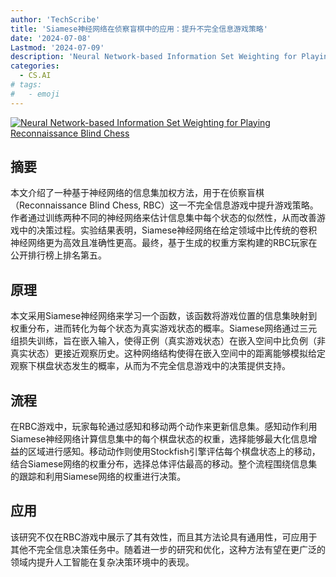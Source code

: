 ```yaml
---
author: 'TechScribe'
title: 'Siamese神经网络在侦察盲棋中的应用：提升不完全信息游戏策略'
date: '2024-07-08'
Lastmod: '2024-07-09'
description: 'Neural Network-based Information Set Weighting for Playing Reconnaissance Blind Chess'
categories:
  - CS.AI
# tags:
#   - emoji
---
```


[![Neural Network-based Information Set Weighting for Playing Reconnaissance Blind Chess](https://arxiv-research-1301205113.cos.ap-guangzhou.myqcloud.com/images/2407.05864v1.pdf_0.jpg)](https://arxiv.org/abs/2407.05864v1)

## 摘要

本文介绍了一种基于神经网络的信息集加权方法，用于在侦察盲棋（Reconnaissance Blind Chess, RBC）这一不完全信息游戏中提升游戏策略。作者通过训练两种不同的神经网络来估计信息集中每个状态的似然性，从而改善游戏中的决策过程。实验结果表明，Siamese神经网络在给定领域中比传统的卷积神经网络更为高效且准确性更高。最终，基于生成的权重方案构建的RBC玩家在公开排行榜上排名第五。<!--more-->

## 原理

本文采用Siamese神经网络来学习一个函数，该函数将游戏位置的信息集映射到权重分布，进而转化为每个状态为真实游戏状态的概率。Siamese网络通过三元组损失训练，旨在嵌入输入，使得正例（真实游戏状态）在嵌入空间中比负例（非真实状态）更接近观察历史。这种网络结构使得在嵌入空间中的距离能够模拟给定观察下棋盘状态发生的概率，从而为不完全信息游戏中的决策提供支持。

## 流程

在RBC游戏中，玩家每轮通过感知和移动两个动作来更新信息集。感知动作利用Siamese神经网络计算信息集中的每个棋盘状态的权重，选择能够最大化信息增益的区域进行感知。移动动作则使用Stockfish引擎评估每个棋盘状态上的移动，结合Siamese网络的权重分布，选择总体评估最高的移动。整个流程围绕信息集的跟踪和利用Siamese网络的权重进行决策。

## 应用

该研究不仅在RBC游戏中展示了其有效性，而且其方法论具有通用性，可应用于其他不完全信息决策任务中。随着进一步的研究和优化，这种方法有望在更广泛的领域内提升人工智能在复杂决策环境中的表现。